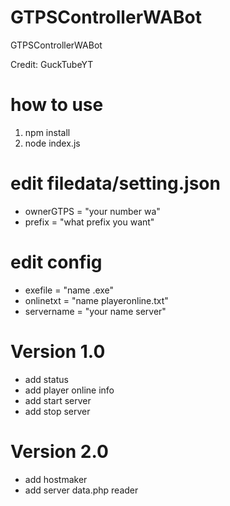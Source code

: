 # GTPSControllerWABot
GTPSControllerWABot

Credit: GuckTubeYT

# how to use
1. npm install
2. node index.js

# edit filedata/setting.json
- ownerGTPS = "your number wa"
- prefix = "what prefix you want"

# edit config
- exefile = "name .exe"
- onlinetxt = "name playeronline.txt"
- servername = "your name server"

# Version 1.0
- add status
- add player online info
- add start server
- add stop server

# Version 2.0
- add hostmaker
- add server data.php reader
